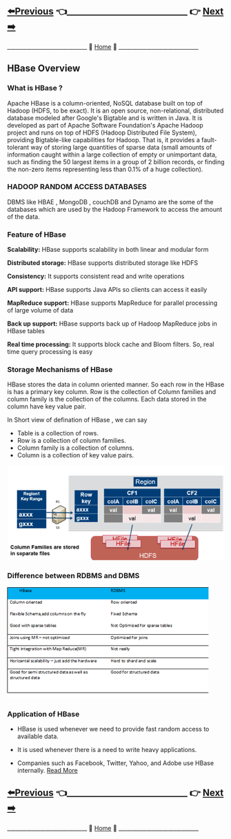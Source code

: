 ## [:arrow_left:Previous](https://github.com/maniram-yadav/HBase) :point_left:____________________________ :point_right:        [Next :arrow_right:](https://github.com/maniram-yadav/HBase/blob/master/Hbase_shell_command.md)

_____________________________ :door: [Home](https://github.com/maniram-yadav/HBase) :door: _____________________________



## HBase Overview

### What is HBase ?

Apache HBase is a column-oriented, NoSQL database built on top of Hadoop (HDFS, to be exact).
It is an open source, non-relational, distributed database modeled after Google's Bigtable and is written in Java.
It is developed as part of Apache Software Foundation's Apache Hadoop project and runs on top of 
HDFS (Hadoop Distributed File System), providing Bigtable-like capabilities for Hadoop. That is, it provides a 
fault-tolerant way of storing large quantities of sparse data (small amounts of information caught within a large 
collection of empty or unimportant data, such as finding the 50 largest items in a group of 2 billion records, or 
finding the non-zero items representing less than 0.1% of a huge collection).



### HADOOP RANDOM ACCESS DATABASES


DBMS like HBAE , MongoDB , couchDB and  Dynamo are the some of the databases which are used by the Hadoop Framework 
 to access the amount of the data.


### Feature of HBase
 
**Scalability:** HBase supports scalability in both linear and modular form

**Distributed storage:** HBase supports distributed storage like HDFS

**Consistency:** It supports consistent read and write operations

**API support:** HBase supports Java APIs so clients can access it easily

**MapReduce support:** HBase supports MapReduce for parallel processing of large volume of data

**Back up support:** HBase supports back up of Hadoop MapReduce jobs in HBase tables

**Real time processing:** It supports block cache and Bloom filters. So, real time query processing is easy

### Storage Mechanisms of HBase

HBase stores the data in column oriented manner. So each row in the HBase is has a primary key column. 
Row is the collection of Column families and column family is the collection of the columns. Each data 
stored in the column  have key value pair.

In Short view of defination of HBase , we can say

* Table is a collection of rows.
* Row is a collection of column families.
* Column family is a collection of columns.
* Column is a collection of key value pairs.


![hbase](https://github.com/maniram-yadav/HBase/blob/master/images/HBase-column-families.png)



### Difference between RDBMS and DBMS

![difference between dbms rdbms](https://github.com/maniram-yadav/HBase/blob/master/images/hbaserdbms.png)


### Application of HBase


* HBase is used whenever we need to provide fast random access to available data.

* It is used whenever there is a need to write heavy applications.

* Companies such as Facebook, Twitter, Yahoo, and Adobe use HBase internally. [Read More ](https://github.com/maniram-yadav/HBase/blob/master/Hbase_shell_command.md)



## [:arrow_left:Previous](https://github.com/maniram-yadav/HBase)  :point_left:____________________________ :point_right:        [Next :arrow_right:](https://github.com/maniram-yadav/HBase/blob/master/Hbase_shell_command.md)

_____________________________ :door: [Home](https://github.com/maniram-yadav/HBase) :door: _____________________________
